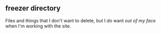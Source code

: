 ## freezer directory

Files and things that I don't want to delete, but I *do* want *out of my face* when I'm working with the site.
